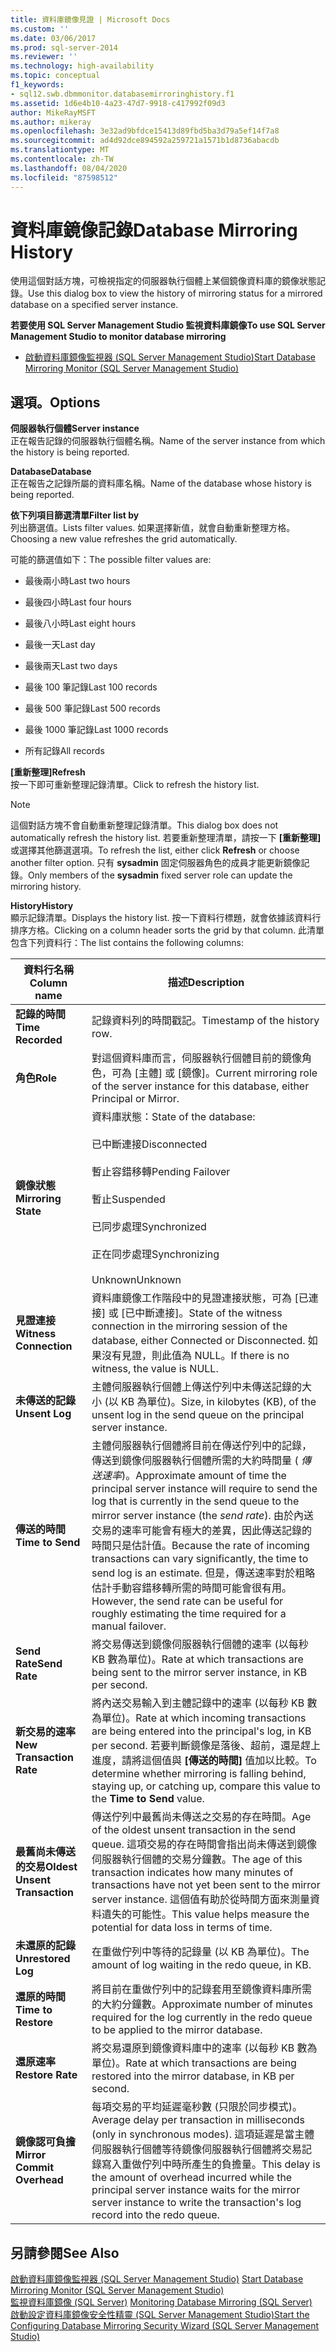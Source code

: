 ```yaml
---
title: 資料庫鏡像見證 | Microsoft Docs
ms.custom: ''
ms.date: 03/06/2017
ms.prod: sql-server-2014
ms.reviewer: ''
ms.technology: high-availability
ms.topic: conceptual
f1_keywords:
- sql12.swb.dbmmonitor.databasemirroringhistory.f1
ms.assetid: 1d6e4b10-4a23-47d7-9918-c417992f09d3
author: MikeRayMSFT
ms.author: mikeray
ms.openlocfilehash: 3e32ad9bfdce15413d89fbd5ba3d79a5ef14f7a8
ms.sourcegitcommit: ad4d92dce894592a259721a1571b1d8736abacdb
ms.translationtype: MT
ms.contentlocale: zh-TW
ms.lasthandoff: 08/04/2020
ms.locfileid: "87598512"
---
```

# <a name="database-mirroring-history"></a><span data-ttu-id="1fdaa-102">資料庫鏡像記錄</span><span class="sxs-lookup"><span data-stu-id="1fdaa-102">Database Mirroring History</span></span>
  <span data-ttu-id="1fdaa-103">使用這個對話方塊，可檢視指定的伺服器執行個體上某個鏡像資料庫的鏡像狀態記錄。</span><span class="sxs-lookup"><span data-stu-id="1fdaa-103">Use this dialog box to view the history of mirroring status for a mirrored database on a specified server instance.</span></span>  
  
 <span data-ttu-id="1fdaa-104">**若要使用 SQL Server Management Studio 監視資料庫鏡像**</span><span class="sxs-lookup"><span data-stu-id="1fdaa-104">**To use SQL Server Management Studio to monitor database mirroring**</span></span>  
  
-   [<span data-ttu-id="1fdaa-105">啟動資料庫鏡像監視器 &#40;SQL Server Management Studio&#41;</span><span class="sxs-lookup"><span data-stu-id="1fdaa-105">Start Database Mirroring Monitor &#40;SQL Server Management Studio&#41;</span></span>](../database-mirroring/start-database-mirroring-monitor-sql-server-management-studio.md)  
  
## <a name="options"></a><span data-ttu-id="1fdaa-106">選項。</span><span class="sxs-lookup"><span data-stu-id="1fdaa-106">Options</span></span>  
 <span data-ttu-id="1fdaa-107">**伺服器執行個體**</span><span class="sxs-lookup"><span data-stu-id="1fdaa-107">**Server instance**</span></span>  
 <span data-ttu-id="1fdaa-108">正在報告記錄的伺服器執行個體名稱。</span><span class="sxs-lookup"><span data-stu-id="1fdaa-108">Name of the server instance from which the history is being reported.</span></span>  
  
 <span data-ttu-id="1fdaa-109">**Database**</span><span class="sxs-lookup"><span data-stu-id="1fdaa-109">**Database**</span></span>  
 <span data-ttu-id="1fdaa-110">正在報告之記錄所屬的資料庫名稱。</span><span class="sxs-lookup"><span data-stu-id="1fdaa-110">Name of the database whose history is being reported.</span></span>  
  
 <span data-ttu-id="1fdaa-111">**依下列項目篩選清單**</span><span class="sxs-lookup"><span data-stu-id="1fdaa-111">**Filter list by**</span></span>  
 <span data-ttu-id="1fdaa-112">列出篩選值。</span><span class="sxs-lookup"><span data-stu-id="1fdaa-112">Lists filter values.</span></span> <span data-ttu-id="1fdaa-113">如果選擇新值，就會自動重新整理方格。</span><span class="sxs-lookup"><span data-stu-id="1fdaa-113">Choosing a new value refreshes the grid automatically.</span></span>  
  
 <span data-ttu-id="1fdaa-114">可能的篩選值如下：</span><span class="sxs-lookup"><span data-stu-id="1fdaa-114">The possible filter values are:</span></span>  
  
-   <span data-ttu-id="1fdaa-115">最後兩小時</span><span class="sxs-lookup"><span data-stu-id="1fdaa-115">Last two hours</span></span>  
  
-   <span data-ttu-id="1fdaa-116">最後四小時</span><span class="sxs-lookup"><span data-stu-id="1fdaa-116">Last four hours</span></span>  
  
-   <span data-ttu-id="1fdaa-117">最後八小時</span><span class="sxs-lookup"><span data-stu-id="1fdaa-117">Last eight hours</span></span>  
  
-   <span data-ttu-id="1fdaa-118">最後一天</span><span class="sxs-lookup"><span data-stu-id="1fdaa-118">Last day</span></span>  
  
-   <span data-ttu-id="1fdaa-119">最後兩天</span><span class="sxs-lookup"><span data-stu-id="1fdaa-119">Last two days</span></span>  
  
-   <span data-ttu-id="1fdaa-120">最後 100 筆記錄</span><span class="sxs-lookup"><span data-stu-id="1fdaa-120">Last 100 records</span></span>  
  
-   <span data-ttu-id="1fdaa-121">最後 500 筆記錄</span><span class="sxs-lookup"><span data-stu-id="1fdaa-121">Last 500 records</span></span>  
  
-   <span data-ttu-id="1fdaa-122">最後 1000 筆記錄</span><span class="sxs-lookup"><span data-stu-id="1fdaa-122">Last 1000 records</span></span>  
  
-   <span data-ttu-id="1fdaa-123">所有記錄</span><span class="sxs-lookup"><span data-stu-id="1fdaa-123">All records</span></span>  
  
 <span data-ttu-id="1fdaa-124">**[重新整理]**</span><span class="sxs-lookup"><span data-stu-id="1fdaa-124">**Refresh**</span></span>  
 <span data-ttu-id="1fdaa-125">按一下即可重新整理記錄清單。</span><span class="sxs-lookup"><span data-stu-id="1fdaa-125">Click to refresh the history list.</span></span>  
  
> [!NOTE]  
>  <span data-ttu-id="1fdaa-126">這個對話方塊不會自動重新整理記錄清單。</span><span class="sxs-lookup"><span data-stu-id="1fdaa-126">This dialog box does not automatically refresh the history list.</span></span> <span data-ttu-id="1fdaa-127">若要重新整理清單，請按一下 **[重新整理]** 或選擇其他篩選選項。</span><span class="sxs-lookup"><span data-stu-id="1fdaa-127">To refresh the list, either click **Refresh** or choose another filter option.</span></span> <span data-ttu-id="1fdaa-128">只有 **sysadmin** 固定伺服器角色的成員才能更新鏡像記錄。</span><span class="sxs-lookup"><span data-stu-id="1fdaa-128">Only members of the **sysadmin** fixed server role can update the mirroring history.</span></span>  
  
 <span data-ttu-id="1fdaa-129">**History**</span><span class="sxs-lookup"><span data-stu-id="1fdaa-129">**History**</span></span>  
 <span data-ttu-id="1fdaa-130">顯示記錄清單。</span><span class="sxs-lookup"><span data-stu-id="1fdaa-130">Displays the history list.</span></span> <span data-ttu-id="1fdaa-131">按一下資料行標題，就會依據該資料行排序方格。</span><span class="sxs-lookup"><span data-stu-id="1fdaa-131">Clicking on a column header sorts the grid by that column.</span></span> <span data-ttu-id="1fdaa-132">此清單包含下列資料行：</span><span class="sxs-lookup"><span data-stu-id="1fdaa-132">The list contains the following columns:</span></span>  
  
|<span data-ttu-id="1fdaa-133">資料行名稱</span><span class="sxs-lookup"><span data-stu-id="1fdaa-133">Column name</span></span>|<span data-ttu-id="1fdaa-134">描述</span><span class="sxs-lookup"><span data-stu-id="1fdaa-134">Description</span></span>|  
|-----------------|-----------------|  
|<span data-ttu-id="1fdaa-135">**記錄的時間**</span><span class="sxs-lookup"><span data-stu-id="1fdaa-135">**Time Recorded**</span></span>|<span data-ttu-id="1fdaa-136">記錄資料列的時間戳記。</span><span class="sxs-lookup"><span data-stu-id="1fdaa-136">Timestamp of the history row.</span></span>|  
|<span data-ttu-id="1fdaa-137">**角色**</span><span class="sxs-lookup"><span data-stu-id="1fdaa-137">**Role**</span></span>|<span data-ttu-id="1fdaa-138">對這個資料庫而言，伺服器執行個體目前的鏡像角色，可為 [主體] 或 [鏡像]。</span><span class="sxs-lookup"><span data-stu-id="1fdaa-138">Current mirroring role of the server instance for this database, either Principal or Mirror.</span></span>|  
|<span data-ttu-id="1fdaa-139">**鏡像狀態**</span><span class="sxs-lookup"><span data-stu-id="1fdaa-139">**Mirroring State**</span></span>|<span data-ttu-id="1fdaa-140">資料庫狀態：</span><span class="sxs-lookup"><span data-stu-id="1fdaa-140">State of the database:</span></span><br /><br /> <span data-ttu-id="1fdaa-141">已中斷連接</span><span class="sxs-lookup"><span data-stu-id="1fdaa-141">Disconnected</span></span><br /><br /> <span data-ttu-id="1fdaa-142">暫止容錯移轉</span><span class="sxs-lookup"><span data-stu-id="1fdaa-142">Pending Failover</span></span><br /><br /> <span data-ttu-id="1fdaa-143">暫止</span><span class="sxs-lookup"><span data-stu-id="1fdaa-143">Suspended</span></span><br /><br /> <span data-ttu-id="1fdaa-144">已同步處理</span><span class="sxs-lookup"><span data-stu-id="1fdaa-144">Synchronized</span></span><br /><br /> <span data-ttu-id="1fdaa-145">正在同步處理</span><span class="sxs-lookup"><span data-stu-id="1fdaa-145">Synchronizing</span></span><br /><br /> <span data-ttu-id="1fdaa-146">Unknown</span><span class="sxs-lookup"><span data-stu-id="1fdaa-146">Unknown</span></span>|  
|<span data-ttu-id="1fdaa-147">**見證連接**</span><span class="sxs-lookup"><span data-stu-id="1fdaa-147">**Witness Connection**</span></span>|<span data-ttu-id="1fdaa-148">資料庫鏡像工作階段中的見證連接狀態，可為 [已連接] 或 [已中斷連接]。</span><span class="sxs-lookup"><span data-stu-id="1fdaa-148">State of the witness connection in the mirroring session of the database, either Connected or Disconnected.</span></span> <span data-ttu-id="1fdaa-149">如果沒有見證，則此值為 NULL。</span><span class="sxs-lookup"><span data-stu-id="1fdaa-149">If there is no witness, the value is NULL.</span></span>|  
|<span data-ttu-id="1fdaa-150">**未傳送的記錄**</span><span class="sxs-lookup"><span data-stu-id="1fdaa-150">**Unsent Log**</span></span>|<span data-ttu-id="1fdaa-151">主體伺服器執行個體上傳送佇列中未傳送記錄的大小 (以 KB 為單位)。</span><span class="sxs-lookup"><span data-stu-id="1fdaa-151">Size, in kilobytes (KB), of the unsent log in the send queue on the principal server instance.</span></span>|  
|<span data-ttu-id="1fdaa-152">**傳送的時間**</span><span class="sxs-lookup"><span data-stu-id="1fdaa-152">**Time to Send**</span></span>|<span data-ttu-id="1fdaa-153">主體伺服器執行個體將目前在傳送佇列中的記錄，傳送到鏡像伺服器執行個體所需的大約時間量 ( *傳送速率*)。</span><span class="sxs-lookup"><span data-stu-id="1fdaa-153">Approximate amount of time the principal server instance will require to send the log that is currently in the send queue to the mirror server instance (the *send rate*).</span></span> <span data-ttu-id="1fdaa-154">由於內送交易的速率可能會有極大的差異，因此傳送記錄的時間只是估計值。</span><span class="sxs-lookup"><span data-stu-id="1fdaa-154">Because the rate of incoming transactions can vary significantly, the time to send log is an estimate.</span></span> <span data-ttu-id="1fdaa-155">但是，傳送速率對於粗略估計手動容錯移轉所需的時間可能會很有用。</span><span class="sxs-lookup"><span data-stu-id="1fdaa-155">However, the send rate can be useful for roughly estimating the time required for a manual failover.</span></span>|  
|<span data-ttu-id="1fdaa-156">**Send Rate**</span><span class="sxs-lookup"><span data-stu-id="1fdaa-156">**Send Rate**</span></span>|<span data-ttu-id="1fdaa-157">將交易傳送到鏡像伺服器執行個體的速率 (以每秒 KB 數為單位)。</span><span class="sxs-lookup"><span data-stu-id="1fdaa-157">Rate at which transactions are being sent to the mirror server instance, in KB per second.</span></span>|  
|<span data-ttu-id="1fdaa-158">**新交易的速率**</span><span class="sxs-lookup"><span data-stu-id="1fdaa-158">**New Transaction Rate**</span></span>|<span data-ttu-id="1fdaa-159">將內送交易輸入到主體記錄中的速率 (以每秒 KB 數為單位)。</span><span class="sxs-lookup"><span data-stu-id="1fdaa-159">Rate at which incoming transactions are being entered into the principal's log, in KB per second.</span></span> <span data-ttu-id="1fdaa-160">若要判斷鏡像是落後、超前，還是趕上進度，請將這個值與 **[傳送的時間]** 值加以比較。</span><span class="sxs-lookup"><span data-stu-id="1fdaa-160">To determine whether mirroring is falling behind, staying up, or catching up, compare this value to the **Time to Send** value.</span></span>|  
|<span data-ttu-id="1fdaa-161">**最舊尚未傳送的交易**</span><span class="sxs-lookup"><span data-stu-id="1fdaa-161">**Oldest Unsent Transaction**</span></span>|<span data-ttu-id="1fdaa-162">傳送佇列中最舊尚未傳送之交易的存在時間。</span><span class="sxs-lookup"><span data-stu-id="1fdaa-162">Age of the oldest unsent transaction in the send queue.</span></span> <span data-ttu-id="1fdaa-163">這項交易的存在時間會指出尚未傳送到鏡像伺服器執行個體的交易分鐘數。</span><span class="sxs-lookup"><span data-stu-id="1fdaa-163">The age of this transaction indicates how many minutes of transactions have not yet been sent to the mirror server instance.</span></span> <span data-ttu-id="1fdaa-164">這個值有助於從時間方面來測量資料遺失的可能性。</span><span class="sxs-lookup"><span data-stu-id="1fdaa-164">This value helps measure the potential for data loss in terms of time.</span></span>|  
|<span data-ttu-id="1fdaa-165">**未還原的記錄**</span><span class="sxs-lookup"><span data-stu-id="1fdaa-165">**Unrestored Log**</span></span>|<span data-ttu-id="1fdaa-166">在重做佇列中等待的記錄量 (以 KB 為單位)。</span><span class="sxs-lookup"><span data-stu-id="1fdaa-166">The amount of log waiting in the redo queue, in KB.</span></span>|  
|<span data-ttu-id="1fdaa-167">**還原的時間**</span><span class="sxs-lookup"><span data-stu-id="1fdaa-167">**Time to Restore**</span></span>|<span data-ttu-id="1fdaa-168">將目前在重做佇列中的記錄套用至鏡像資料庫所需的大約分鐘數。</span><span class="sxs-lookup"><span data-stu-id="1fdaa-168">Approximate number of minutes required for the log currently in the redo queue to be applied to the mirror database.</span></span>|  
|<span data-ttu-id="1fdaa-169">**還原速率**</span><span class="sxs-lookup"><span data-stu-id="1fdaa-169">**Restore Rate**</span></span>|<span data-ttu-id="1fdaa-170">將交易還原到鏡像資料庫中的速率 (以每秒 KB 數為單位)。</span><span class="sxs-lookup"><span data-stu-id="1fdaa-170">Rate at which transactions are being restored into the mirror database, in KB per second.</span></span>|  
|<span data-ttu-id="1fdaa-171">**鏡像認可負擔**</span><span class="sxs-lookup"><span data-stu-id="1fdaa-171">**Mirror Commit Overhead**</span></span>|<span data-ttu-id="1fdaa-172">每項交易的平均延遲毫秒數 (只限於同步模式)。</span><span class="sxs-lookup"><span data-stu-id="1fdaa-172">Average delay per transaction in milliseconds (only in synchronous modes).</span></span> <span data-ttu-id="1fdaa-173">這項延遲是當主體伺服器執行個體等待鏡像伺服器執行個體將交易記錄寫入重做佇列中時所產生的負擔量。</span><span class="sxs-lookup"><span data-stu-id="1fdaa-173">This delay is the amount of overhead incurred while the principal server instance waits for the mirror server instance to write the transaction's log record into the redo queue.</span></span>|  
  
## <a name="see-also"></a><span data-ttu-id="1fdaa-174">另請參閱</span><span class="sxs-lookup"><span data-stu-id="1fdaa-174">See Also</span></span>  
 <span data-ttu-id="1fdaa-175">[啟動資料庫鏡像監視器 &#40;SQL Server Management Studio&#41;](../database-mirroring/start-database-mirroring-monitor-sql-server-management-studio.md) </span><span class="sxs-lookup"><span data-stu-id="1fdaa-175">[Start Database Mirroring Monitor &#40;SQL Server Management Studio&#41;](../database-mirroring/start-database-mirroring-monitor-sql-server-management-studio.md) </span></span>  
 <span data-ttu-id="1fdaa-176">[監視資料庫鏡像 &#40;SQL Server&#41;](database-mirroring-sql-server.md) </span><span class="sxs-lookup"><span data-stu-id="1fdaa-176">[Monitoring Database Mirroring &#40;SQL Server&#41;](database-mirroring-sql-server.md) </span></span>  
 [<span data-ttu-id="1fdaa-177">啟動設定資料庫鏡像安全性精靈 &#40;SQL Server Management Studio&#41;</span><span class="sxs-lookup"><span data-stu-id="1fdaa-177">Start the Configuring Database Mirroring Security Wizard &#40;SQL Server Management Studio&#41;</span></span>](start-the-configuring-database-mirroring-security-wizard.md)  
  
  
